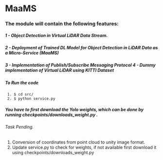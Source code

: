 # MaaMS
### The module will contain the following features: 
##### 1 - Object Detection in Virtual LiDAR Data Stream. 
##### 2 - Deployment of Trained DL Model for Object Detection in LiDAR Data as a Micro-Service (MaaMS) 
##### 3 - Implementation of Publish/Subscribe Messaging Protocol 4 - Dummy implementation of Virtual LiDAR using KITTI Dataset

##### To Run the code
     1. $ cd src/
     2. $ python service.py

##### You have to first download the Yolo weights, which can be done by running checkpoints/downloads_weight.py .

###### Task Pending.
1. Conversion of coordinates from point cloud to unity image format.
2. Update service.py to check for weights, if not available first download it using checkpoints/downloads_weight.py
